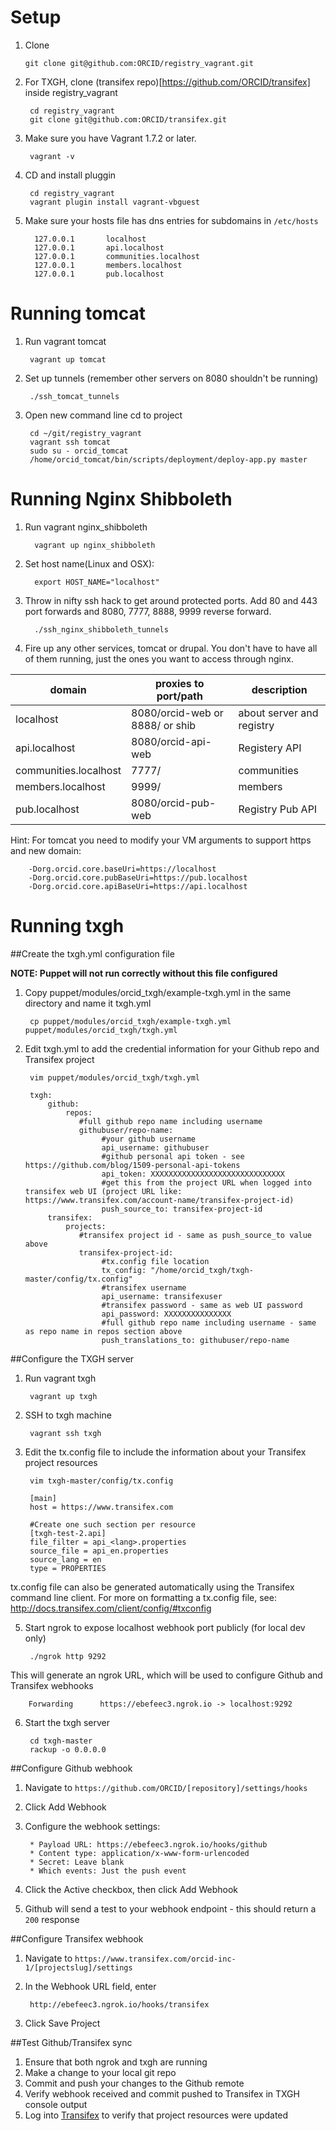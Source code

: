 
# Setup

1.  Clone

        git clone git@github.com:ORCID/registry_vagrant.git

2. For TXGH, clone (transifex repo)[https://github.com/ORCID/transifex] inside registry_vagrant

        cd registry_vagrant
        git clone git@github.com:ORCID/transifex.git

3. Make sure you have Vagrant 1.7.2 or later.

        vagrant -v

3. CD and install pluggin

        cd registry_vagrant
        vagrant plugin install vagrant-vbguest


4. Make sure your hosts file has dns entries for subdomains in `/etc/hosts`

         127.0.0.1       localhost
         127.0.0.1       api.localhost
         127.0.0.1       communities.localhost
         127.0.0.1       members.localhost
         127.0.0.1       pub.localhost

# Running tomcat

1. Run vagrant tomcat

        vagrant up tomcat

2. Set up tunnels (remember other servers on 8080 shouldn't be running)

        ./ssh_tomcat_tunnels

3. Open new command line cd to project 

        cd ~/git/registry_vagrant
        vagrant ssh tomcat
        sudo su - orcid_tomcat
        /home/orcid_tomcat/bin/scripts/deployment/deploy-app.py master

# Running Nginx Shibboleth

1. Run vagrant nginx_shibboleth

         vagrant up nginx_shibboleth

2. Set host name(Linux and OSX):

         export HOST_NAME="localhost"

3. Throw in nifty ssh hack to get around protected ports. Add 80 and 443 port forwards and 8080, 7777, 8888, 9999 reverse forward. 

         ./ssh_nginx_shibboleth_tunnels

4. Fire up any other services, tomcat or drupal. You don't have to have all of them running, just the ones you want to access through nginx.

| domain                 | proxies to port/path               | description                |
|------------------------|------------------------------------|----------------------------|
| localhost              | 8080/orcid-web or 8888/ or shib    | about server and registry  |
| api.localhost          | 8080/orcid-api-web                 | Registery API              |
| communities.localhost  | 7777/                              | communities                |
| members.localhost      | 9999/                              | members                    |
| pub.localhost          | 8080/orcid-pub-web                 | Registry Pub API           |

Hint: For tomcat you need to modify your VM arguments to support https and new domain:

        -Dorg.orcid.core.baseUri=https://localhost
        -Dorg.orcid.core.pubBaseUri=https://pub.localhost
        -Dorg.orcid.core.apiBaseUri=https://api.localhost

# Running txgh

##Create the txgh.yml configuration file

**NOTE: Puppet will not run correctly without this file configured**

1. Copy puppet/modules/orcid_txgh/example-txgh.yml in the same directory and name it txgh.yml
        
        cp puppet/modules/orcid_txgh/example-txgh.yml puppet/modules/orcid_txgh/txgh.yml

2. Edit txgh.yml to add the credential information for your Github repo and Transifex project

        vim puppet/modules/orcid_txgh/txgh.yml

        txgh:
            github:
                repos:
                   #full github repo name including username
                   githubuser/repo-name:
                        #your github username
                        api_username: githubuser
                        #github personal api token - see https://github.com/blog/1509-personal-api-tokens
                        api_token: XXXXXXXXXXXXXXXXXXXXXXXXXXXXXX
                        #get this from the project URL when logged into transifex web UI (project URL like: https://www.transifex.com/account-name/transifex-project-id)
                        push_source_to: transifex-project-id
            transifex:
                projects:
                   #transifex project id - same as push_source_to value above
                   transifex-project-id:
                        #tx.config file location 
                        tx_config: "/home/orcid_txgh/txgh-master/config/tx.config"
                        #transifex username
                        api_username: transifexuser
                        #transifex password - same as web UI password
                        api_password: XXXXXXXXXXXXXXX
                        #full github repo name including username - same as repo name in repos section above
                        push_translations_to: githubuser/repo-name 

##Configure the TXGH server

1. Run vagrant txgh

        vagrant up txgh

2. SSH to txgh machine

        vagrant ssh txgh

3. Edit the tx.config file to include the information about your Transifex project resources

        vim txgh-master/config/tx.config

        [main]
        host = https://www.transifex.com

        #Create one such section per resource
        [txgh-test-2.api]
        file_filter = api_<lang>.properties
        source_file = api_en.properties
        source_lang = en
        type = PROPERTIES

tx.config file can also be generated automatically using the Transifex command line client. For more on formatting a tx.config file, see: http://docs.transifex.com/client/config/#txconfig                                                    

5. Start ngrok to expose localhost webhook port publicly (for local dev only)

        ./ngrok http 9292
This will generate an ngrok URL, which will be used to configure Github and Transifex webhooks

        Forwarding      https://ebefeec3.ngrok.io -> localhost:9292

6. Start the txgh server

        cd txgh-master
        rackup -o 0.0.0.0

##Configure Github webhook

1. Navigate to ```https://github.com/ORCID/[repository]/settings/hooks```
2. Click Add Webhook
3. Configure the webhook settings:

        * Payload URL: https://ebefeec3.ngrok.io/hooks/github
        * Content type: application/x-www-form-urlencoded
        * Secret: Leave blank
        * Which events: Just the push event
        
4. Click the Active checkbox, then click Add Webhook
5. Github will send a test to your webhook endpoint - this should return a ```200``` response 

##Configure Transifex webhook

1. Navigate to ```https://www.transifex.com/orcid-inc-1/[projectslug]/settings```
2. In the Webhook URL field, enter
        
        http://ebefeec3.ngrok.io/hooks/transifex

3. Click Save Project

##Test Github/Transifex sync

1. Ensure that both ngrok and txgh are running 
2. Make a change to your local git repo
2. Commit and push your changes to the Github remote
3. Verify webhook received and commit pushed to Transifex in TXGH console output
4. Log into [Transifex](https://www.transifex.com/signin) to verify that project resources were updated 




        


